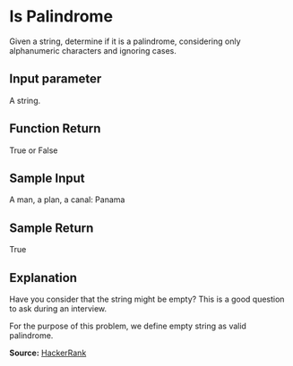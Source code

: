 # Is Palindrome

Given a string, determine if it is a palindrome, considering only alphanumeric characters and ignoring cases.

## Input parameter

A string.

## Function Return

True or False

## Sample Input

A man, a plan, a canal: Panama

## Sample Return

True

## Explanation

Have you consider that the string might be empty? This is a good question to ask during an interview.

For the purpose of this problem, we define empty string as valid palindrome.


**Source:** [HackerRank](https://www.hackerrank.com/contests/doyoulikeit/challenges/doyoulikeit)